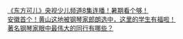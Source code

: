   
[《东方可儿》央视少儿频道8集连播！暑期看个够！](http://www.dianyue.me/archives/130/dgiuiie53awbdooi/)  
[安徽首个！黄山这地被钢琴家郎朗选中，这里的学生有福啦！](http://www.dianyue.me/archives/541/jj3hbb6wkenqwy6m/)  
[著名钢琴家眼中最伟大的同行有哪些？](http://www.dianyue.me/archives/013/tfeg3idrq6wwtxsw/)